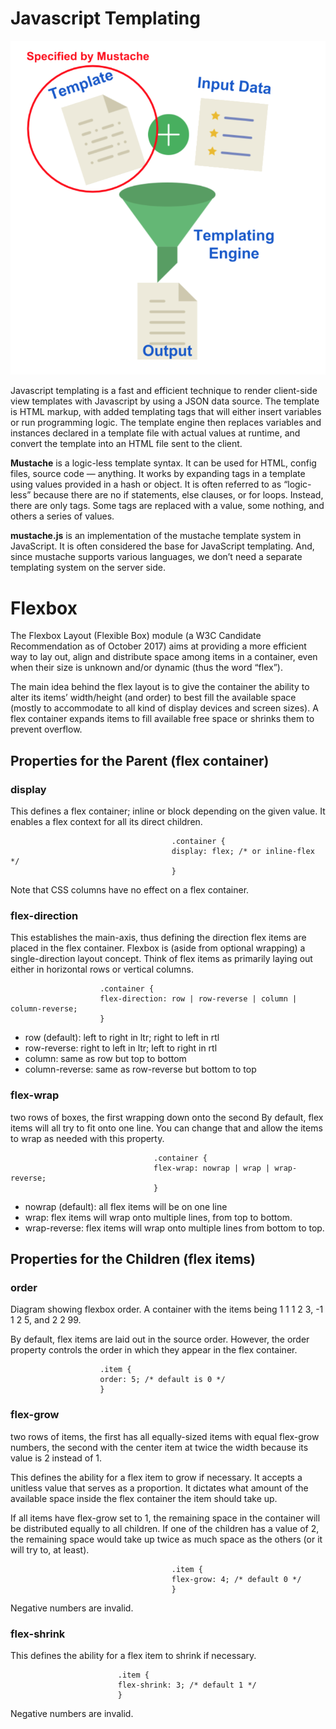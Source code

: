# Javascript Templating

![GitHub Logo](img03/r31.png)

Javascript templating is a fast and efficient technique to render client-side view templates with Javascript by using a JSON data source. The template is HTML markup, with added templating tags that will either insert variables or run programming logic.
The template engine then replaces variables and instances declared in a template file with actual values at runtime, and convert the template into an HTML file sent to the client.

**Mustache** is a logic-less template syntax. It can be used for HTML, config files, source code — anything. It works by expanding tags in a template using values provided in a hash or object.
It is often referred to as “logic-less” because there are no if statements, else clauses, or for loops. Instead, there are only tags. Some tags are replaced with a value, some nothing, and others a series of values.

**mustache.js** is an implementation of the mustache template system in JavaScript. It is often considered the base for JavaScript templating. And, since mustache supports various languages, we don’t need a separate templating system on the server side.

# Flexbox

The Flexbox Layout (Flexible Box) module (a W3C Candidate Recommendation as of October 2017) aims at providing a more efficient way to lay out, align and distribute space among items in a container, even when their size is unknown and/or dynamic (thus the word “flex”).

The main idea behind the flex layout is to give the container the ability to alter its items’ width/height (and order) to best fill the available space (mostly to accommodate to all kind of display devices and screen sizes). A flex container expands items to fill available free space or shrinks them to prevent overflow.

## Properties for the Parent (flex container)

### display

This defines a flex container; inline or block depending on the given value. It enables a flex context for all its direct children.

                                        .container {
                                        display: flex; /* or inline-flex */
                                        }

Note that CSS columns have no effect on a flex container.

### flex-direction

This establishes the main-axis, thus defining the direction flex items are placed in the flex container. Flexbox is (aside from optional wrapping) a single-direction layout concept. Think of flex items as primarily laying out either in horizontal rows or vertical columns.

                        .container {
                        flex-direction: row | row-reverse | column | column-reverse;
                        }

* row (default): left to right in ltr; right to left in rtl
* row-reverse: right to left in ltr; left to right in rtl
* column: same as row but top to bottom
* column-reverse: same as row-reverse but bottom to top

### flex-wrap

two rows of boxes, the first wrapping down onto the second
By default, flex items will all try to fit onto one line. You can change that and allow the items to wrap as needed with this property.

                                    .container {
                                    flex-wrap: nowrap | wrap | wrap-reverse;
                                    }

* nowrap (default): all flex items will be on one line
* wrap: flex items will wrap onto multiple lines, from top to bottom.
* wrap-reverse: flex items will wrap onto multiple lines from bottom to top.

## Properties for the Children (flex items)

### order

Diagram showing flexbox order. A container with the items being 1 1 1 2 3, -1 1 2 5, and 2 2 99.

By default, flex items are laid out in the source order. However, the order property controls the order in which they appear in the flex container.

                        .item {
                        order: 5; /* default is 0 */
                        }

### flex-grow

two rows of items, the first has all equally-sized items with equal flex-grow numbers, the second with the center item at twice the width because its value is 2 instead of 1.

This defines the ability for a flex item to grow if necessary. It accepts a unitless value that serves as a proportion. It dictates what amount of the available space inside the flex container the item should take up.

If all items have flex-grow set to 1, the remaining space in the container will be distributed equally to all children. If one of the children has a value of 2, the remaining space would take up twice as much space as the others (or it will try to, at least).

                                        .item {
                                        flex-grow: 4; /* default 0 */
                                        }
Negative numbers are invalid.

### flex-shrink

This defines the ability for a flex item to shrink if necessary.

                            .item {
                            flex-shrink: 3; /* default 1 */
                            }
Negative numbers are invalid.